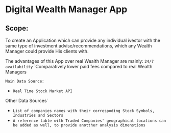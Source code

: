 # Digital Wealth Manager App

## Scope:

To create an Application which can provide any individual ivestor with the same type of investment advise/recommendations, which any Wealth Manager could provide His clients with.

The advantages of this App over real Wealth Manager are mainly:
`24/7 availability`
`Comparatively lower paid fees compared to real Wealth Managers


```##python
Main Data Source:

```
* `Real Time Stock Market API`

Other Data Sources`

* `List of companies names with their correspoding Stock Symbols, Industries and Sectors`
* `A reference table with Traded Companies' geographical locations can be added as well, to provide anotther analysis dimenstions`







